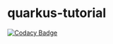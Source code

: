 # quarkus-tutorial

[![Codacy Badge](https://api.codacy.com/project/badge/Grade/fa92cf2f444540a1b34ff72c83d1bb96)](https://www.codacy.com?utm_source=github.com&amp;utm_medium=referral&amp;utm_content=luca-poddigue/quarkus-tutorial&amp;utm_campaign=Badge_Grade)